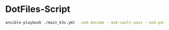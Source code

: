 # DotFiles-Script
```bash
ansible-playbook ./main_k3s.yml --ask-become --ask-vault-pass --ask-pass -i ./../inventory/hosts.yml
```
